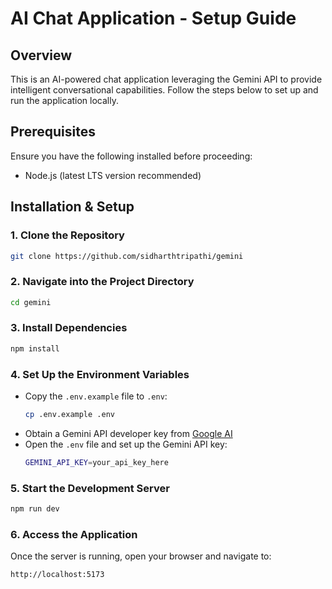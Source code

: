 # AI Chat Application - Setup Guide

## Overview
This is an AI-powered chat application leveraging the Gemini API to provide intelligent conversational capabilities. Follow the steps below to set up and run the application locally.

## Prerequisites
Ensure you have the following installed before proceeding:
- Node.js (latest LTS version recommended)

## Installation & Setup

### 1. Clone the Repository
```sh
git clone https://github.com/sidharthtripathi/gemini
```

### 2. Navigate into the Project Directory
```sh
cd gemini
```

### 3. Install Dependencies
```sh
npm install
```

### 4. Set Up the Environment Variables
- Copy the `.env.example` file to `.env`:
  ```sh
  cp .env.example .env
  ```
- Obtain a Gemini API developer key from [Google AI](https://ai.google.dev/)
- Open the `.env` file and set up the Gemini API key:
  ```sh
  GEMINI_API_KEY=your_api_key_here
  ```

### 5. Start the Development Server
```sh
npm run dev
```

### 6. Access the Application
Once the server is running, open your browser and navigate to:
```
http://localhost:5173
```